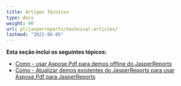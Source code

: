 ```yaml
---
title: Artigos Técnicos
type: docs
weight: 90
url: pt/jasperreports/technical-articles/
lastmod: "2021-06-05"
---
```


**Esta seção inclui os seguintes tópicos:**

- [Como - usar Aspose.Pdf para demos offline do JasperReports](/pdf/jasperreports/how-to-use-aspose-pdf-for-jasperreports-offline-demos/)
- [Como - Atualizar demos existentes do JasperReports para usar Aspose.Pdf para JasperReports](/pdf/jasperreports/how-to-update-existing-jasperreports-demos-to-use-aspose-pdf-for-jasperreports/)